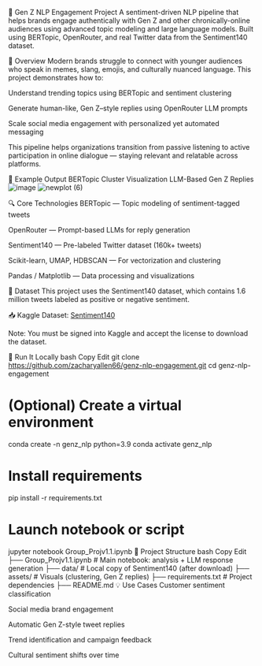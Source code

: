 💬 Gen Z NLP Engagement Project
A sentiment-driven NLP pipeline that helps brands engage authentically with Gen Z and other chronically-online audiences using advanced topic modeling and large language models. Built using BERTopic, OpenRouter, and real Twitter data from the Sentiment140 dataset.

🧠 Overview
Modern brands struggle to connect with younger audiences who speak in memes, slang, emojis, and culturally nuanced language. This project demonstrates how to:

Understand trending topics using BERTopic and sentiment clustering

Generate human-like, Gen Z–style replies using OpenRouter LLM prompts

Scale social media engagement with personalized yet automated messaging

This pipeline helps organizations transition from passive listening to active participation in online dialogue — staying relevant and relatable across platforms.

📸 Example Output
BERTopic Cluster Visualization	LLM-Based Gen Z Replies
![image](https://github.com/user-attachments/assets/10069787-c136-4692-b3c4-716f0f3ace93)
![newplot (6)](https://github.com/user-attachments/assets/417d42e8-ff9b-42b8-a408-1058d9c154cc)

🔍 Core Technologies
BERTopic — Topic modeling of sentiment-tagged tweets

OpenRouter — Prompt-based LLMs for reply generation

Sentiment140 — Pre-labeled Twitter dataset (160k+ tweets)

Scikit-learn, UMAP, HDBSCAN — For vectorization and clustering

Pandas / Matplotlib — Data processing and visualizations

🔗 Dataset
This project uses the Sentiment140 dataset, which contains 1.6 million tweets labeled as positive or negative sentiment.

📥 Kaggle Dataset: [Sentiment140](https://www.kaggle.com/datasets/kazanova/sentiment140)

Note: You must be signed into Kaggle and accept the license to download the dataset.

🚀 Run It Locally
bash
Copy
Edit
git clone https://github.com/zacharyallen66/genz-nlp-engagement.git
cd genz-nlp-engagement

# (Optional) Create a virtual environment
conda create -n genz_nlp python=3.9
conda activate genz_nlp

# Install requirements
pip install -r requirements.txt

# Launch notebook or script
jupyter notebook Group_Projv1.1.ipynb
📎 Project Structure
bash
Copy
Edit
├── Group_Projv1.1.ipynb           # Main notebook: analysis + LLM response generation
├── data/                          # Local copy of Sentiment140 (after download)
├── assets/                        # Visuals (clustering, Gen Z replies)
├── requirements.txt              # Project dependencies
├── README.md
💡 Use Cases
Customer sentiment classification

Social media brand engagement

Automatic Gen Z-style tweet replies

Trend identification and campaign feedback

Cultural sentiment shifts over time

